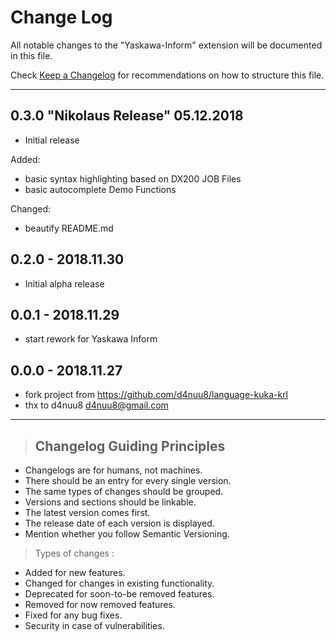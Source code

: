 # Change Log
All notable changes to the "Yaskawa-Inform" extension will be documented in this file.

Check [Keep a Changelog](http://keepachangelog.com/) for recommendations on how to structure this file.

---

## 0.3.0  "Nikolaus Release" 05.12.2018
- Initial release

Added:  
- basic syntax highlighting based on DX200 JOB Files
- basic autocomplete Demo Functions  

Changed:  
- beautify README.md

## 0.2.0 - 2018.11.30
- Initial alpha release

## 0.0.1 - 2018.11.29
- start rework for Yaskawa Inform

## 0.0.0 - 2018.11.27
- fork project from https://github.com/d4nuu8/language-kuka-krl
- thx to d4nuu8  <d4nuu8@gmail.com> 



---------

> ## Changelog Guiding Principles

* Changelogs are for humans, not machines.
* There should be an entry for every single version.
* The same types of changes should be grouped.
* Versions and sections should be linkable.
* The latest version comes first.
* The release date of each version is displayed.
* Mention whether you follow Semantic Versioning.

> Types of changes :
- Added for new features.
- Changed for changes in existing functionality.
- Deprecated for soon-to-be removed features.
- Removed for now removed features.
- Fixed for any bug fixes.
- Security in case of vulnerabilities.

